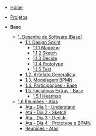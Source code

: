 <!-- docs/_sidebar.md -->

- [Home]()
- [Projetos](/Projeto/Projeto.md)

- **Base**
  - [1. Desenho de Software (Base)](/Base/1.Base.md)
    - [1.1. Design Sprint](/Base/1.1.DesignSprint.md)
      - [1.1.1 Mapping](/Base/1.1.1Mapping.md)
      - [1.1.2 Sketch](/Base/1.1.2.Sketch.md)
      - [1.1.3 Decide](/Base/1.1.3Decide.md)
      - [1.1.4 Prototype](/Base/1.1.4Prototype.md)
      - [1.1.5 Test](/Base/1.1.5Test.md)
    - [1.2. Artefato Generalista](/Base/1.2.ArtefatoGeneralista.md)
    - [1.3. Modelagem BPMN](/Base/1.3.ModelagemBPMN.md)
    - [1.4. Participações - Base](/Base/1.4.ParticipacoesBase.md)
    - [1.5. Iniciativas Extras - Base](/Base/1.5.IniciativasExtras.md)
      - [1.5.1 Heatmap](/Base/1.5.1Heatmap.md)
  - [1.6 Reuniões - Atas](/Base/atas/Reunioes-Atas.md)
    - [Ata - Dia 1 - Understand](/Base/atas/Ata1-Understand.md)
    - [Ata - Dia 2 - Sketch](/Base/atas/Ata2-Sketch.md)
    - [Ata - Dia 3 - Decide](/Base/atas/Ata3-Decide.md)
    - [Ata - Dia 4 - Prototype e BPMN](/Base/atas/Ata4-Prototype)
    - [Reuniões - Atas](/Base/atas/Reunioes-Atas.md)
